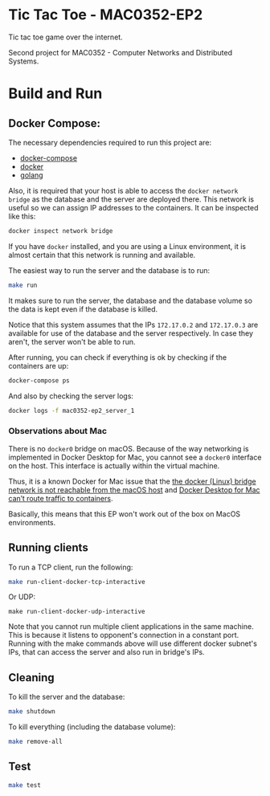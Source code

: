 # Tic Tac Toe - MAC0352-EP2
Tic tac toe game over the internet.

Second project for MAC0352 - Computer Networks and Distributed Systems.

# Build and Run

## Docker Compose:

The necessary dependencies required to run this project are:
- [docker-compose](https://docs.docker.com/compose/install/)
- [docker](https://www.docker.com/)
- [golang](https://go.dev/dl/)

Also, it is required that your host is able to access the `docker network bridge` as the database and the server are deployed there.
This network is useful so we can assign IP addresses to the containers. It can be inspected like this:
```sh
docker inspect network bridge
```

If you have `docker` installed, and you are using a Linux environment, it is almost certain that this network is running and available.

The easiest way to run the server and the database is to run:
```sh
make run
```

It makes sure to run the server, the database and the database volume so the data is kept even if the database is killed.

Notice that this system assumes that the IPs `172.17.0.2` and `172.17.0.3` are available for use of the database and the server respectively.
In case they aren't, the server won't be able to run.

After running, you can check if everything is ok by checking if the containers are up:
```sh
docker-compose ps
```

And also by checking the server logs:
```sh
docker logs -f mac0352-ep2_server_1
```

### Observations about Mac

There is no `docker0` bridge on macOS. Because of the way networking is implemented in Docker Desktop for Mac, you cannot see a `docker0` interface on the host. This interface is actually within the virtual machine.

Thus, it is a known Docker for Mac issue that the [the docker (Linux) bridge network is not reachable from the macOS host](https://docs.docker.com/desktop/mac/networking/#per-container-ip-addressing-is-not-possible) and [Docker Desktop for Mac can’t route traffic to containers](https://docs.docker.com/desktop/mac/networking/#i-cannot-ping-my-containers).

Basically, this means that this EP won't work out of the box on MacOS environments.

## Running clients
To run a TCP client, run the following:
```sh
make run-client-docker-tcp-interactive
```

Or UDP:
```azure
make run-client-docker-udp-interactive
```

Note that you cannot run multiple client applications in the same machine. This is because it listens to opponent's connection in a constant port. Running with the make commands above will use different docker subnet's IPs, that can access the server and also run in bridge's IPs.
## Cleaning

To kill the server and the database:
```sh
make shutdown
```

To kill everything (including the database volume):
```sh
make remove-all
```


## Test
```sh
make test
```
